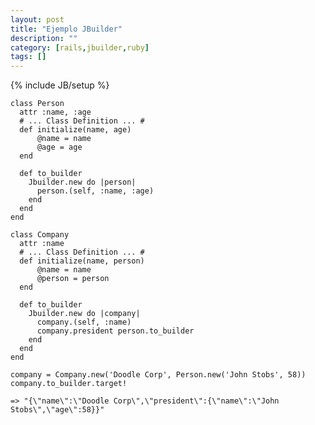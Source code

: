 ```yaml
---
layout: post
title: "Ejemplo JBuilder"
description: ""
category: [rails,jbuilder,ruby]
tags: []
---
```

{% include JB/setup %}

    class Person
      attr :name, :age
      # ... Class Definition ... #
      def initialize(name, age)
          @name = name
          @age = age
      end
     
      def to_builder
        Jbuilder.new do |person|
          person.(self, :name, :age)
        end
      end
    end

    class Company
      attr :name
      # ... Class Definition ... #
      def initialize(name, person)
          @name = name
          @person = person
      end
     
      def to_builder
        Jbuilder.new do |company|
          company.(self, :name)
          company.president person.to_builder
        end
      end
    end

    company = Company.new('Doodle Corp', Person.new('John Stobs', 58))
    company.to_builder.target!

    => "{\"name\":\"Doodle Corp\",\"president\":{\"name\":\"John Stobs\",\"age\":58}}"

